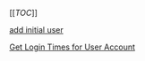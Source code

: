 [[_TOC_]]

[add initial user](/Knowledge-Base/Database-Services/useful-queries/add-initial-user)

[Get Login Times for User Account](/Knowledge-Base/Database-Services/useful-queries/Get-Login-Times-for-User-Account)